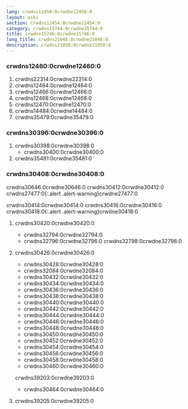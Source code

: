 ```yaml
---
lang: crwdns12450:0crwdne12450:0
layout: wiki
section: crwdns12454:0crwdne12454:0
category: crwdns15744:0crwdne15744:0
title: crwdns15746:0crwdne15746:0
long_title: crwdns21048:0crwdne21048:0
description: crwdns21050:0crwdne21050:0
---
```


### crwdns12460:0crwdne12460:0
1. crwdns22314:0crwdne22314:0
1. crwdns12464:0crwdne12464:0
1. crwdns12466:0crwdne12466:0
1. crwdns12468:0crwdne12468:0
1. crwdns12470:0crwdne12470:0
1. crwdns14484:0crwdne14484:0
1. crwdns35479:0crwdne35479:0

### crwdns30396:0crwdne30396:0
1. crwdns30398:0crwdne30398:0
   - crwdns30400:0crwdne30400:0
1. crwdns35481:0crwdne35481:0

### crwdns30408:0crwdne30408:0

crwdns30646:0crwdne30646:0 crwdns30412:0crwdne30412:0
crwdns27477:0{:.alert .alert-warning}crwdne27477:0

crwdns30414:0crwdne30414:0 crwdns30416:0crwdne30416:0
crwdns30418:0{:.alert .alert-warning}crwdne30418:0

1. crwdns30420:0crwdne30420:0
   - crwdns32794:0crwdne32794:0
   - crwdns32796:0crwdne32796:0 crwdns32798:0crwdne32798:0

1. crwdns30426:0crwdne30426:0
   - crwdns30428:0crwdne30428:0
   - crwdns32084:0crwdne32084:0
   - crwdns30432:0crwdne30432:0
   - crwdns30434:0crwdne30434:0
   - crwdns30436:0crwdne30436:0
   - crwdns30438:0crwdne30438:0
   - crwdns30440:0crwdne30440:0
   - crwdns30442:0crwdne30442:0
   - crwdns30444:0crwdne30444:0
   - crwdns30446:0crwdne30446:0
   - crwdns30448:0crwdne30448:0
   - crwdns30450:0crwdne30450:0
   - crwdns30452:0crwdne30452:0
   - crwdns30454:0crwdne30454:0
   - crwdns30456:0crwdne30456:0
   - crwdns30458:0crwdne30458:0
   - crwdns30460:0crwdne30460:0

   crwdns39203:0crwdne39203:0
      - crwdns30464:0crwdne30464:0
1. crwdns39205:0crwdne39205:0

